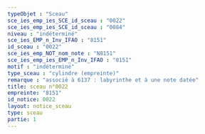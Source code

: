 ```yaml
---
typeObjet : "Sceau"
sce_ies_emp_ies_SCE_id_sceau : "0022"
sce_ies_emp_ies_SCE_id_sceau : "0084"
niveau : "indéterminé"
sce_ies_EMP_n_Inv_IFAO : "8151"
id_sceau : "0022"
sce_ies_emp_NOT_nom_note : "N8151"
sce_ies_emp_ies_EMP_n_Inv_IFAO : "8151"
motif : "indéterminé"
type_sceau : "cylindre (empreinte)"
remarque : "associé à 6137 : labyrinthe et à une note datée"
title: sceau n°0022
empreinte: "8151"
id_notice: 0022
layout: notice_sceau
type: sceau
partie: 1
---
```

